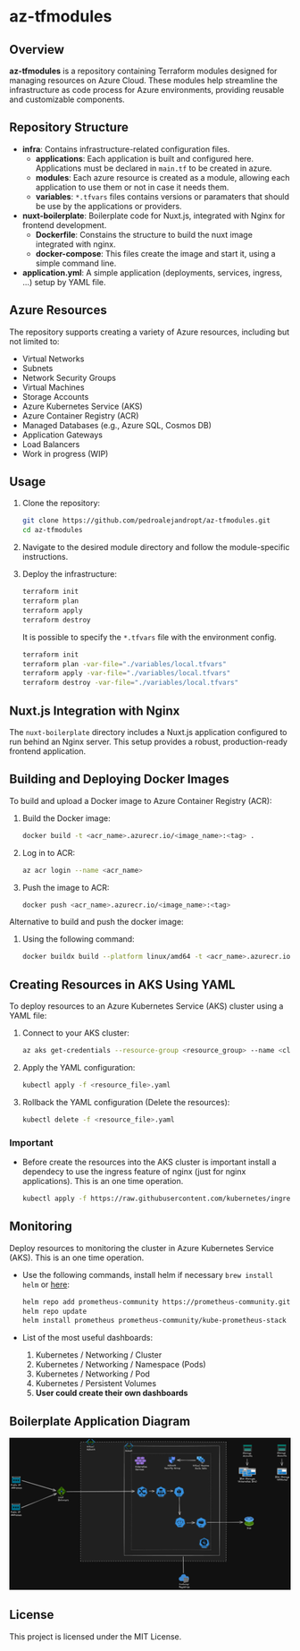 # az-tfmodules

## Overview
**az-tfmodules** is a repository containing Terraform modules designed for managing resources on Azure Cloud. These modules help streamline the infrastructure as code process for Azure environments, providing reusable and customizable components.

## Repository Structure
- **infra**: Contains infrastructure-related configuration files.
    - **applications**: Each application is built and configured here. Applications must be declared in `main.tf` to be created in azure.
    - **modules**: Each azure resource is created as a module, allowing each application to use them or not in case it needs them.
    - **variables**: `*.tfvars` files contains versions or paramaters that should be use by the applications or providers.
- **nuxt-boilerplate**: Boilerplate code for Nuxt.js, integrated with Nginx for frontend development.
    - **Dockerfile**: Constains the structure to build the nuxt image integrated with nginx.
    - **docker-compose**: This files create the image and start it, using a simple command line.
- **application.yml**: A simple application (deployments, services, ingress, ...) setup by YAML file.

## Azure Resources
The repository supports creating a variety of Azure resources, including but not limited to:
- Virtual Networks
- Subnets
- Network Security Groups
- Virtual Machines
- Storage Accounts
- Azure Kubernetes Service (AKS)
- Azure Container Registry (ACR)
- Managed Databases (e.g., Azure SQL, Cosmos DB)
- Application Gateways
- Load Balancers
- Work in progress (WIP)

## Usage
1. Clone the repository:
    ```sh
    git clone https://github.com/pedroalejandropt/az-tfmodules.git
    cd az-tfmodules
    ```

2. Navigate to the desired module directory and follow the module-specific instructions.

3. Deploy the infrastructure:
    ```sh
    terraform init
    terraform plan
    terraform apply
    terraform destroy
    ```
    It is possible to specify the `*.tfvars` file with the environment config.
    ```sh
    terraform init
    terraform plan -var-file="./variables/local.tfvars"
    terraform apply -var-file="./variables/local.tfvars"
    terraform destroy -var-file="./variables/local.tfvars"
    ```

## Nuxt.js Integration with Nginx
The `nuxt-boilerplate` directory includes a Nuxt.js application configured to run behind an Nginx server. This setup provides a robust, production-ready frontend application.

## Building and Deploying Docker Images
To build and upload a Docker image to Azure Container Registry (ACR):
1. Build the Docker image:
    ```sh
    docker build -t <acr_name>.azurecr.io/<image_name>:<tag> .
    ```

2. Log in to ACR:
    ```sh
    az acr login --name <acr_name>
    ```

3. Push the image to ACR:
    ```sh
    docker push <acr_name>.azurecr.io/<image_name>:<tag>
    ```
Alternative to build and push the docker image:
1. Using the following command:
    ```sh
    docker buildx build --platform linux/amd64 -t <acr_name>.azurecr.io/<image_name>:<tag> --push .
    ```

## Creating Resources in AKS Using YAML
To deploy resources to an Azure Kubernetes Service (AKS) cluster using a YAML file:
1. Connect to your AKS cluster:
    ```sh
    az aks get-credentials --resource-group <resource_group> --name <cluster_name>
    ```

2. Apply the YAML configuration:
    ```sh
    kubectl apply -f <resource_file>.yaml
    ```

3. Rollback the YAML configuration (Delete the resources):
    ```sh
    kubectl delete -f <resource_file>.yaml
    ```

### Important
    
- Before create the resources into the AKS cluster is important install a dependecy to use the ingress feature of nginx (just for nginx applications). This is an one time operation.

    ```sh
    kubectl apply -f https://raw.githubusercontent.com/kubernetes/ingress-nginx/main/deploy/static/provider/     
    ```

## Monitoring
Deploy resources to monitoring the cluster in Azure Kubernetes Service (AKS). This is an one time operation.
* Use the following commands, install helm if necessary `brew install helm` or [here](https://helm.sh/docs/intro/install/):
    ```sh
    helm repo add prometheus-community https://prometheus-community.github.io/helm-charts
    helm repo update
    helm install prometheus prometheus-community/kube-prometheus-stack --namespace monitoring --create-namespace
    ```
* List of the most useful dashboards:

    1. Kubernetes / Networking / Cluster
    2. Kubernetes / Networking / Namespace (Pods)
    3. Kubernetes / Networking / Pod
    4. Kubernetes / Persistent Volumes
    5. **User could create their own dashboards**

## Boilerplate Application Diagram

![app diagram](https://github.com/pedroalejandropt/az-tfmodules/blob/main/docs/application-infra.png?raw=true)


## License
This project is licensed under the MIT License.
